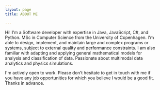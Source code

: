 ```yaml
---
layout: page
title: ABOUT ME

---
```


Hi! I'm a Software developer with expertise in Java, JavaScript, C#, and Python. MSc in Computer Science from the
University of Copenhagen. I'm able to design, implement, and maintain large and complex programs or systems, subject to
external quality and performance constraints. I am also familiar with adapting and applying general mathematical models for
analysis and classification of data. Passionate about multimodal data analytics and physics simulations. 

I'm actively open to work. Please don't hesitate to get in touch with me if you have any job opportunities for which you believe I would be a good fit.
Thanks in advance.
